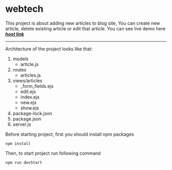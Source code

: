 # webtech

This project is about adding new articles to blog site, You can create new article, delete existing article or edit that article. 
You can see live demo here
<br>
***[host link](https://evening-kind-tanker.glitch.me/)***

------
Architecture of the project looks like that:
1. models
    - article.js
2. routes
    - articles.js
3. views/articles
    - _form_fields.ejs
    - edit.ejs
    - index.ejs
    - new.ejs
    - show.ejs
4. package-lock.json
5. package.json
6. server.js



Before starting project, first you should install npm packages

```
npm install
```

Then, to start project run following command 

```
npm run devStart
```
